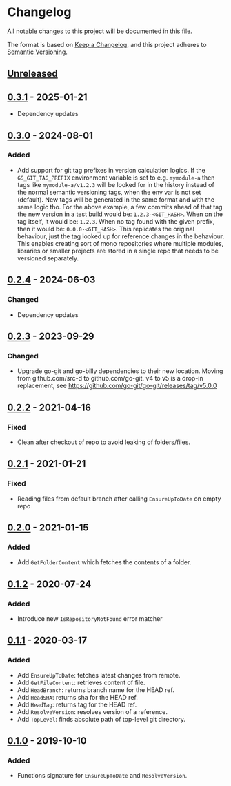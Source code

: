 # Changelog

All notable changes to this project will be documented in this file.

The format is based on [Keep a Changelog](https://keepachangelog.com/en/1.0.0/),
and this project adheres to [Semantic Versioning](https://semver.org/spec/v2.0.0.html).

## [Unreleased]

## [0.3.1] - 2025-01-21

- Dependency updates

## [0.3.0] - 2024-08-01

### Added

- Add support for git tag prefixes in version calculation logics. If the `GS_GIT_TAG_PREFIX` environment variable
  is set to e.g. `mymodule-a` then tags like `mymodule-a/v1.2.3` will be looked for in the history instead of the
  normal semantic versioning tags, when the env var is not set (default). New tags will be generated in the same
  format and with the same logic tho. For the above example, a few commits ahead of that tag the new version in
  a test build would be: `1.2.3-<GIT_HASH>`. When on the tag itself, it would be: `1.2.3`. When no tag found with
  the given prefix, then it would be: `0.0.0-<GIT_HASH>`. This replicates the original behaviour, just the tag
  looked up for reference changes in the behaviour. This enables creating sort of mono repositories where multiple
  modules, libraries or smaller projects are stored in a single repo that needs to be versioned separately.

## [0.2.4] - 2024-06-03

### Changed

- Dependency updates

## [0.2.3] - 2023-09-29

### Changed

- Upgrade go-git and go-billy dependencies to their new location.
  Moving from github.com/src-d to github.com/go-git.
  v4 to v5 is a drop-in replacement, see https://github.com/go-git/go-git/releases/tag/v5.0.0

## [0.2.2] - 2021-04-16

### Fixed

- Clean after checkout of repo to avoid leaking of folders/files.

## [0.2.1] - 2021-01-21

### Fixed

- Reading files from default branch after calling `EnsureUpToDate` on empty repo

## [0.2.0] - 2021-01-15

### Added

- Add `GetFolderContent` which fetches the contents of a folder.

## [0.1.2] - 2020-07-24

### Added

- Introduce new `IsRepositoryNotFound` error matcher

## [0.1.1] - 2020-03-17

### Added

- Add `EnsureUpToDate`: fetches latest changes from remote.
- Add `GetFileContent`: retrieves content of file.
- Add `HeadBranch`: returns branch name for the HEAD ref.
- Add `HeadSHA`: returns sha for the HEAD ref.
- Add `HeadTag`: returns tag for the HEAD ref.
- Add `ResolveVersion`: resolves version of a reference.
- Add `TopLevel`: finds absolute path of top-level git directory.

## [0.1.0] - 2019-10-10

### Added

- Functions signature for `EnsureUpToDate` and `ResolveVersion`.

[Unreleased]: https://github.com/giantswarm/gitrepo/compare/v0.3.1...HEAD
[0.3.1]: https://github.com/giantswarm/gitrepo/compare/v0.3.0...v0.3.1
[0.3.0]: https://github.com/giantswarm/gitrepo/compare/v0.2.4...v0.3.0
[0.2.4]: https://github.com/giantswarm/gitrepo/compare/v0.2.3...v0.2.4
[0.2.3]: https://github.com/giantswarm/gitrepo/compare/v0.2.2...v0.2.3
[0.2.2]: https://github.com/giantswarm/gitrepo/compare/v0.2.1...v0.2.2
[0.2.1]: https://github.com/giantswarm/gitrepo/compare/v0.2.0...v0.2.1
[0.2.0]: https://github.com/giantswarm/gitrepo/compare/v0.1.2...v0.2.0
[0.1.2]: https://github.com/giantswarm/gitrepo/compare/v0.1.1...v0.1.2
[0.1.1]: https://github.com/giantswarm/architect-orb/releases/tag/v0.1.1
[0.1.0]: https://github.com/giantswarm/architect-orb/releases/tag/v0.1.0
